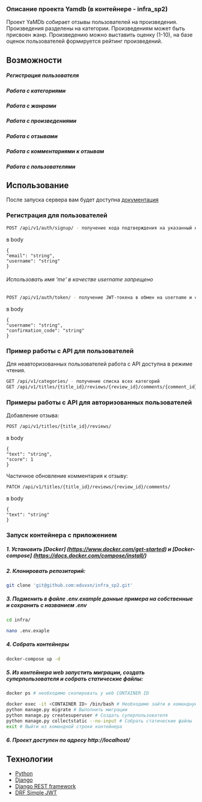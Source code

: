 ### Описание проекта Yamdb (в контейнере - infra_sp2)

Проект YaMDb собирает отзывы пользователей на произведения.
  Произведения разделены на категории.
  Произведениям может быть присвоен жанр.
  Произведению можно выставить оценку (1-10), на базе оценок пользователей формируется рейтинг произведений.

## Возможности

##### Регистрация пользователя
##### Работа с категориями
##### Работа с жанрами
##### Работа с произведениями
##### Работа с отзывами
##### Работа с комментариями к отзывам
##### Работа с пользователями

## Использование

После запуска сервера вам будет доступна [документация](http://localhost/redoc/)

### Регистрация для пользователей

```bash
POST /api/v1/auth/signup/ - получение кода подтверждения на указанный email
```

в body

```
{
"email": "string",
"username": "string"
}
```

###### Использовать имя 'me' в качестве username запрещено

```bash
POST /api/v1/auth/token/ - получение JWT-токена в обмен на username и confirmation code
```

в body

```
{
"username": "string",
"confirmation_code": "string"
}
```

### Пример работы с API для пользователей

Для неавторизованных пользователей работа с API доступна в режиме чтения.

```bash
GET /api/v1/categories/ - получение списка всех категорий
GET /api/v1/titles/{title_id}/reviews/{review_id}/comments/{comment_id}/ - получение конкретного комментариея к отзыву по id произведения, id отзыва и id комментария
```

### Примеры работы с API для авторизованных пользователей

Добавление отзыва:

```bash
POST /api/v1/titles/{title_id}/reviews/
```

в body

```
{
"text": "string",
"score": 1
}
```

Частичное обновление комментария к отзыву:

```bash
PATCH /api/v1/titles/{title_id}/reviews/{review_id}/comments/
```

в body

```
{
"text": "string"
}
```

### Запуск контейнера с приложением

##### 1. Установить [Docker] (https://www.docker.com/get-started) и [Docker-compose] (https://docs.docker.com/compose/install/)

##### 2. Клонировать репозиторий:
```bash
git clone 'git@github.com:eduvxn/infra_sp2.git'
```

##### 3. Подменить в файле .env.example данные примера на собственные и сохранить с названием .env

```bash
cd infra/
```
```bash
nano .env.exaple
```

##### 4. Собрать контейнеры

```bash
docker-compose up -d
```

##### 5. Из контейнера web запустить миграции, создать суперпользователя и собрать статические файлы:
```bash
docker ps # необходимо скопировать у web CONTAINER ID
```
```bash
docker exec -it <CONTAINER ID> /bin/bash # Необходимо зайти в командную строку контейнера web
python manage.py migrate # Выполнить миграции
python manage.py createsuperuser # Создать суперпользователя
python manage.py collectstatic --no-input # Собрать статические файлы
exit # Выйти из командной строки контейнера
```
##### 6. Проект доступен по адресу  http://localhost/

## Технологии

* [Python](https://www.python.org/)
* [Django](https://www.djangoproject.com/)
* [Django REST framework](https://www.django-rest-framework.org/)
* [DRF Simple JWT](https://django-rest-framework-simplejwt.readthedocs.io/en/latest/)
